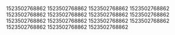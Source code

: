1523502768862
1523502768862
1523502768862
1523502768862
1523502768862
1523502768862
1523502768862
1523502768862
1523502768862
1523502768862
1523502768862
1523502768862
1523502768862
1523502768862
1523502768862